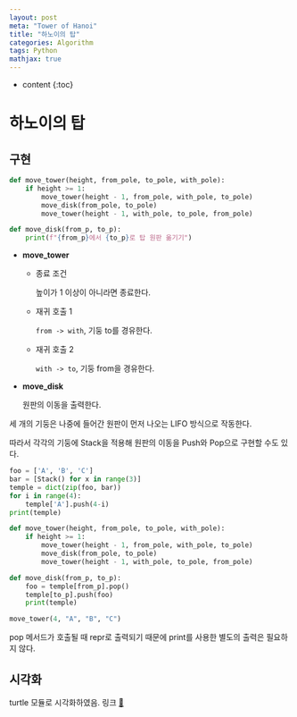 ```yaml
---
layout: post
meta: "Tower of Hanoi"
title: "하노이의 탑"
categories: Algorithm
tags: Python
mathjax: true
---
```


* content
{:toc}
# 하노이의 탑

## 구현

```python
def move_tower(height, from_pole, to_pole, with_pole):
    if height >= 1:
        move_tower(height - 1, from_pole, with_pole, to_pole)
        move_disk(from_pole, to_pole)
        move_tower(height - 1, with_pole, to_pole, from_pole)

def move_disk(from_p, to_p):
    print(f"{from_p}에서 {to_p}로 탑 원판 옮기기")
```

- **move_tower**

  - 종료 조건 

    높이가 1 이상이 아니라면 종료한다.

  - 재귀 호출 1

    `from -> with`, 기둥 to를 경유한다.

  - 재귀 호출 2

    `with -> to`, 기둥 from을 경유한다.

- **move_disk**

  원판의 이동을 출력한다.



세 개의 기둥은 나중에 들어간 원판이 먼저 나오는 LIFO 방식으로 작동한다.

따라서 각각의 기둥에 Stack을 적용해 원판의 이동을 Push와 Pop으로 구현할 수도 있다.

```python
foo = ['A', 'B', 'C']
bar = [Stack() for x in range(3)]
temple = dict(zip(foo, bar))
for i in range(4):
    temple['A'].push(4-i)
print(temple)

def move_tower(height, from_pole, to_pole, with_pole):
    if height >= 1:
        move_tower(height - 1, from_pole, with_pole, to_pole)
        move_disk(from_pole, to_pole)
        move_tower(height - 1, with_pole, to_pole, from_pole)

def move_disk(from_p, to_p):
    foo = temple[from_p].pop()
    temple[to_p].push(foo)
    print(temple)

move_tower(4, "A", "B", "C")
```

pop 메서드가 호출될 때 repr로 출력되기 때문에 print를 사용한 별도의 출력은 필요하지 않다.

## 시각화

turtle 모듈로 시각화하였음. 링크 [📎](https://trinket.io/python/356f1f6506) 


